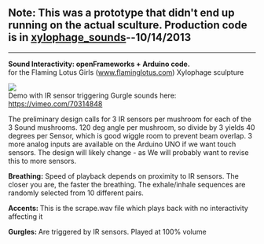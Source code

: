 <h2>Note: This was a prototype that didn't end up running on the actual sculture.  Production code is in <a href="https://github.com/FlamingLotusGirls/xylophage_sounds">xylophage_sounds</a>--10/14/2013</h2>
<hr/>

<b>Sound Interactivity: openFrameworks + Arduino code.</b> <br/>
for the Flaming Lotus Girls (www.flaminglotus.com) Xylophage sculpture


<a href="https://vimeo.com/70314848"><img src="https://secure-b.vimeocdn.com/ts/443/487/443487655_295.jpg"/><br/> </a>
Demo with IR sensor triggering Gurgle sounds here: https://vimeo.com/70314848

The preliminary design calls for 3 IR sensors per mushroom for each of the 3 Sound mushrooms. 120 deg angle per mushroom, so divide by 3 yields 40 degrees per Sensor, which is good wiggle room to prevent beam overlap. 
3 more analog inputs are available on the Arduino UNO if we want touch sensors. The design will likely change - as We will probably want to revise this to more sensors. 

<b>Breathing:</b> Speed of playback depends on proximity to IR sensors. The closer you are, the faster the breathing. The exhale/inhale sequences are randomly selected from 10 different pairs. 

<b>Accents: </b> This is the scrape.wav file which plays back with no interactivity affecting it

<b>Gurgles: </b> Are triggered by IR sensors. Played at 100% volume

